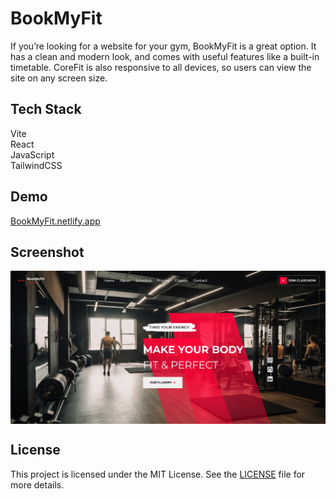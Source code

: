 # BookMyFit

If you’re looking for a website for your gym, BookMyFit is a great option. It has a clean and modern look, and comes with useful features like a built-in timetable. CoreFit is also responsive to all devices, so users can view the site on any screen size.

## Tech Stack

Vite<br/>
React<br/>
JavaScript<br/>
TailwindCSS<br/>

## Demo

<a href='https://core-fit.netlify.app/'>BookMyFit.netlify.app</a>

## Screenshot

<img align="center" alt="readme_image" src="assets/ui.png" />

## License
This project is licensed under the MIT License. See the [LICENSE](./LICENSE) file for more details.
